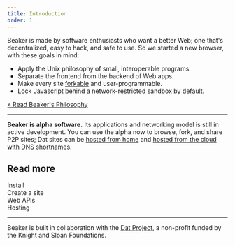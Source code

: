 ```yaml
---
title: Introduction
order: 1
---
```


Beaker is made by software enthusiasts who want a better Web; one that's decentralized, easy to hack, and safe to use. So we started a new browser, with these goals in mind:

 - Apply the Unix philosophy of small, interoperable programs.
 - Separate the frontend from the backend of Web apps.
 - Make every site [forkable](./howto/create-a-site.html) and user-programmable.
 - Lock Javascript behind a network-restricted sandbox by default.

[&raquo; Read Beaker's Philosophy](./learn/philosophy.html)

---

**Beaker is alpha software.** Its applications and networking model is still in active development. You can use the alpha now to browse, fork, and share P2P sites; Dat sites can be [hosted from home](./hosting/host-from-home.html) and [hosted from the cloud with DNS shortnames](./hosting/host-from-home.html).

## Read more

<div class="card-group">
  <div class="card card-with-icon card-inline-block">
    <a href="./install.html" class="fa fa-download card-icon"></a>
    <span class="card-body">Install</span>
  </div>
  <div class="card card-with-icon card-inline-block">
    <a href="./howto/create-a-site.html" class="fa fa-code card-icon"></a>
    <span class="card-body">Create a site</span>
  </div>
  <div class="card card-with-icon card-inline-block">
    <a href="./apis/by-example.html" class="fa fa-cube card-icon"></a>
    <span class="card-body">Web APIs</span>
  </div>
  <div class="card card-with-icon card-inline-block">
    <a href="./howto/host.html" class="fa fa-server card-icon"></a>
    <span class="card-body">Hosting</span>
  </div>
</div>

---

Beaker is built in collaboration with the [Dat Project](https://datproject.org), a non-profit funded by the Knight and Sloan Foundations.